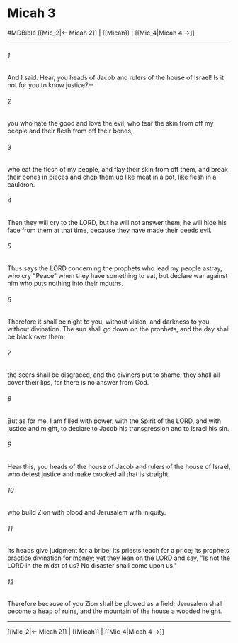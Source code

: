# Micah 3
#MDBible
[[Mic_2|← Micah 2]] | [[Micah]] | [[Mic_4|Micah 4 →]]

***

###### 1 

And I said: Hear, you heads of Jacob and rulers of the house of Israel! Is it not for you to know justice?-- 

###### 2 

you who hate the good and love the evil, who tear the skin from off my people and their flesh from off their bones, 

###### 3 

who eat the flesh of my people, and flay their skin from off them, and break their bones in pieces and chop them up like meat in a pot, like flesh in a cauldron. 

###### 4 

Then they will cry to the LORD, but he will not answer them; he will hide his face from them at that time, because they have made their deeds evil. 

###### 5 

Thus says the LORD concerning the prophets who lead my people astray, who cry "Peace" when they have something to eat, but declare war against him who puts nothing into their mouths. 

###### 6 

Therefore it shall be night to you, without vision, and darkness to you, without divination. The sun shall go down on the prophets, and the day shall be black over them; 

###### 7 

the seers shall be disgraced, and the diviners put to shame; they shall all cover their lips, for there is no answer from God. 

###### 8 

But as for me, I am filled with power, with the Spirit of the LORD, and with justice and might, to declare to Jacob his transgression and to Israel his sin. 

###### 9 

Hear this, you heads of the house of Jacob and rulers of the house of Israel, who detest justice and make crooked all that is straight, 

###### 10 

who build Zion with blood and Jerusalem with iniquity. 

###### 11 

Its heads give judgment for a bribe; its priests teach for a price; its prophets practice divination for money; yet they lean on the LORD and say, "Is not the LORD in the midst of us? No disaster shall come upon us." 

###### 12 

Therefore because of you Zion shall be plowed as a field; Jerusalem shall become a heap of ruins, and the mountain of the house a wooded height. 

***

[[Mic_2|← Micah 2]] | [[Micah]] | [[Mic_4|Micah 4 →]]
